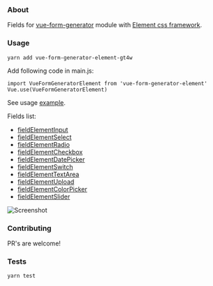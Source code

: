 ### About
Fields for [vue-form-generator](https://github.com/vue-generators/vue-form-generator) module with [Element css framework](http://element.eleme.io).

### Usage

```$xslt
yarn add vue-form-generator-element-gt4w
```

Add following code in main.js:
```$xslt
import VueFormGeneratorElement from 'vue-form-generator-element'
Vue.use(VueFormGeneratorElement)
```

See usage [example](https://github.com/egorzot/vue-form-generator-element-example).

Fields list:

* [fieldElementInput](https://github.com/egorzot/vue-form-generator-element/blob/master/src/fields/fieldElementInput.vue)
* [fieldElementSelect](https://github.com/egorzot/vue-form-generator-element/blob/master/src/fields/fieldElementSelect.vue)
* [fieldElementRadio](https://github.com/egorzot/vue-form-generator-element/blob/master/src/fields/fieldElementRadio.vue)
* [fieldElementCheckbox](https://github.com/egorzot/vue-form-generator-element/blob/master/src/fields/fieldElementCheckbox.vue)
* [fieldElementDatePicker](https://github.com/egorzot/vue-form-generator-element/blob/master/src/fields/fieldElementDatePicker.vue)
* [fieldElementSwitch](https://github.com/egorzot/vue-form-generator-element/blob/master/src/fields/fieldElementSwitch.vue)
* [fieldElementTextArea](https://github.com/egorzot/vue-form-generator-element/blob/master/src/fields/fieldElementTextArea.vue)
* [fieldElementUpload](https://github.com/egorzot/vue-form-generator-element/blob/master/src/fields/fieldElementUpload.vue)
* [fieldElementColorPicker](https://github.com/egorzot/vue-form-generator-element/blob/master/src/fields/fieldElementColorPicker.vue)
* [fieldElementSlider](https://github.com/egorzot/vue-form-generator-element/blob/master/src/fields/fieldElementSlider.vue)

![Screenshot](https://egor.work/blog/pictures/screen.png)

### Contributing
PR's are welcome!

### Tests
```
yarn test
```
